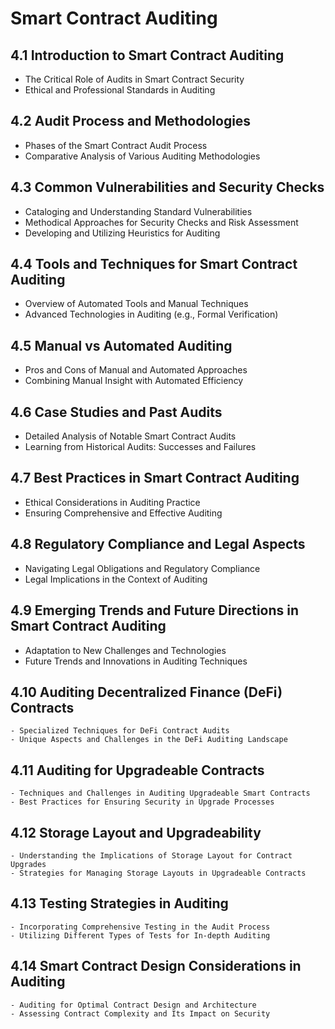 # **Smart Contract Auditing**

## 4.1 **Introduction to Smart Contract Auditing**
- The Critical Role of Audits in Smart Contract Security
- Ethical and Professional Standards in Auditing

## 4.2 **Audit Process and Methodologies**
- Phases of the Smart Contract Audit Process
- Comparative Analysis of Various Auditing Methodologies

## 4.3 **Common Vulnerabilities and Security Checks**
- Cataloging and Understanding Standard Vulnerabilities
- Methodical Approaches for Security Checks and Risk Assessment
- Developing and Utilizing Heuristics for Auditing

## 4.4 **Tools and Techniques for Smart Contract Auditing**
- Overview of Automated Tools and Manual Techniques
- Advanced Technologies in Auditing (e.g., Formal Verification)

## 4.5 **Manual vs Automated Auditing**
- Pros and Cons of Manual and Automated Approaches
- Combining Manual Insight with Automated Efficiency

## 4.6 **Case Studies and Past Audits**
- Detailed Analysis of Notable Smart Contract Audits
- Learning from Historical Audits: Successes and Failures

## 4.7 **Best Practices in Smart Contract Auditing**
- Ethical Considerations in Auditing Practice
- Ensuring Comprehensive and Effective Auditing

## 4.8 **Regulatory Compliance and Legal Aspects**
- Navigating Legal Obligations and Regulatory Compliance
- Legal Implications in the Context of Auditing

## 4.9 **Emerging Trends and Future Directions in Smart Contract Auditing**
- Adaptation to New Challenges and Technologies
- Future Trends and Innovations in Auditing Techniques

<!-- TODO These next couple need to be updated with the new chapters on the Process of Auditing, maybe Decentralized Auditing -->
## 4.10 **Auditing Decentralized Finance (DeFi) Contracts**
    - Specialized Techniques for DeFi Contract Audits
    - Unique Aspects and Challenges in the DeFi Auditing Landscape

## 4.11 **Auditing for Upgradeable Contracts**
    - Techniques and Challenges in Auditing Upgradeable Smart Contracts
    - Best Practices for Ensuring Security in Upgrade Processes

## 4.12 **Storage Layout and Upgradeability**
    - Understanding the Implications of Storage Layout for Contract Upgrades
    - Strategies for Managing Storage Layouts in Upgradeable Contracts

## 4.13 **Testing Strategies in Auditing**
    - Incorporating Comprehensive Testing in the Audit Process
    - Utilizing Different Types of Tests for In-depth Auditing

## 4.14 **Smart Contract Design Considerations in Auditing**
    - Auditing for Optimal Contract Design and Architecture
    - Assessing Contract Complexity and Its Impact on Security